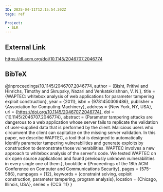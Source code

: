 ```yaml
---
ID: 2025-04-11T12:15:54.302Z
tags: ref

Project:
 - SLR
---
```

## External Link

https://dl.acm.org/doi/10.1145/2046707.2046774

## BibTeX

@inproceedings{10.1145/2046707.2046774, author = {Bisht, Prithvi and Hinrichs, Timothy and Skrupsky, Nazari and Venkatakrishnan, V. N.}, title = {WAPTEC: whitebox analysis of web applications for parameter tampering exploit construction}, year = {2011}, isbn = {9781450309486}, publisher = {Association for Computing Machinery}, address = {New York, NY, USA}, url = {https://doi.org/10.1145/2046707.2046774}, doi = {10.1145/2046707.2046774}, abstract = {Parameter tampering attacks are dangerous to a web application whose server fails to replicate the validation of user-supplied data that is performed by the client. Malicious users who circumvent the client can capitalize on the missing server validation. In this paper, we describe WAPTEC, a tool that is designed to automatically identify parameter tampering vulnerabilities and generate exploits by construction to demonstrate those vulnerabilities. WAPTEC involves a new approach to whitebox analysis of the server's code. We tested WAPTEC on six open source applications and found previously unknown vulnerabilities in every single one of them.}, booktitle = {Proceedings of the 18th ACM Conference on Computer and Communications Security}, pages = {575–586}, numpages = {12}, keywords = {constraint solving, exploit construction, parameter tampering, program analysis}, location = {Chicago, Illinois, USA}, series = {CCS '11} }
